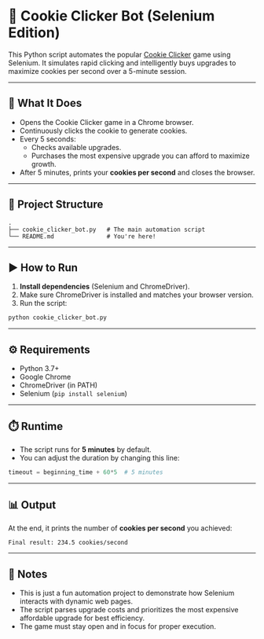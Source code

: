# 🍪 Cookie Clicker Bot (Selenium Edition)

This Python script automates the popular [Cookie Clicker](https://orteil.dashnet.org/experiments/cookie/) game using Selenium. It simulates rapid clicking and intelligently buys upgrades to maximize cookies per second over a 5-minute session.

---

## 🚀 What It Does

- Opens the Cookie Clicker game in a Chrome browser.
- Continuously clicks the cookie to generate cookies.
- Every 5 seconds:
  - Checks available upgrades.
  - Purchases the most expensive upgrade you can afford to maximize growth.
- After 5 minutes, prints your **cookies per second** and closes the browser.

---

## 📁 Project Structure

```
.
├── cookie_clicker_bot.py   # The main automation script
└── README.md               # You're here!
```

---

## ▶️ How to Run

1. **Install dependencies** (Selenium and ChromeDriver).
2. Make sure ChromeDriver is installed and matches your browser version.
3. Run the script:

```bash
python cookie_clicker_bot.py
```

---

## ⚙️ Requirements

- Python 3.7+
- Google Chrome
- ChromeDriver (in PATH)
- Selenium (`pip install selenium`)

---

## ⏱️ Runtime

- The script runs for **5 minutes** by default.
- You can adjust the duration by changing this line:

```python
timeout = beginning_time + 60*5  # 5 minutes
```

---

## 📊 Output

At the end, it prints the number of **cookies per second** you achieved:

```bash
Final result: 234.5 cookies/second
```

---

## 📌 Notes

- This is just a fun automation project to demonstrate how Selenium interacts with dynamic web pages.
- The script parses upgrade costs and prioritizes the most expensive affordable upgrade for best efficiency.
- The game must stay open and in focus for proper execution.
